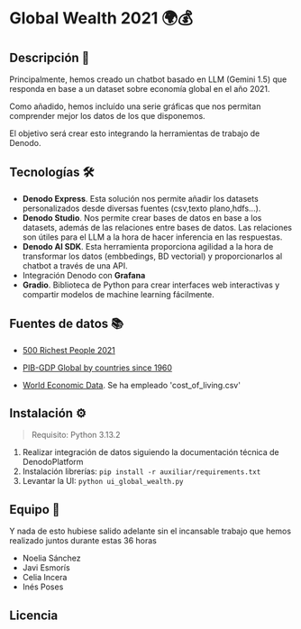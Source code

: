 # Global Wealth 2021 🌍💰



## Descripción 📖
Principalmente, hemos creado un chatbot basado en LLM (Gemini 1.5) que responda en base a un dataset sobre economía global en el año 2021. 

Como añadido, hemos incluído una serie gráficas que nos permitan comprender mejor los datos de los que disponemos.

El objetivo será crear esto integrando la herramientas de trabajo de Denodo.

<!-- <img src="https://media.licdn.com/dms/image/v2/C4D0BAQF5UWSiPzwwqw/company-logo_200_200/company-logo_200_200/0/1630541945157/denodo_technologies_logo?e=1748476800&v=beta&t=vC6GNejzp3qAWaTVcCQyyKd_Mb-AY3gUuF5WlcPtnRU" alt="Denodo image" width="50" height=auto> -->

## Tecnologías 🛠️
  - **Denodo Express**. Esta solución nos permite añadir los datasets personalizados desde diversas fuentes (csv,texto plano,hdfs...).
  - **Denodo Studio**. Nos permite crear bases de datos en base a los datasets, además de las relaciones entre bases de datos. Las relaciones son útiles para el LLM a la hora de hacer inferencia en las respuestas.
  - **Denodo AI SDK**. Esta herramienta proporciona agilidad a la hora de transformar los datos (embbedings, BD vectorial) y proporcionarlos al chatbot a través de una API. 
  - Integración Denodo con **Grafana**
  - **Gradio**. Biblioteca de Python para crear interfaces web interactivas y compartir modelos de machine learning fácilmente.

## Fuentes de datos 📚
- [500 Richest People 2021](https://www.kaggle.com/datasets/frtgnn/500-richest-people-2021)

- [PIB-GDP Global by countries since 1960](https://www.kaggle.com/datasets/fredericksalazar/pib-gdp-global-by-countries-since-1960-to-2021)
- [World Economic Data](https://www.kaggle.com/datasets/madhurpant/world-economic-data/data?select=cost_of_living.csv). Se ha empleado 'cost_of_living.csv'


## Instalación ⚙️
  > Requisito: Python 3.13.2
  1. Realizar integración de datos siguiendo la documentación técnica de DenodoPlatform
  2. Instalación librerías:
    ```
    pip install -r auxiliar/requirements.txt
    ```
  3. Levantar la UI:
    ```
    python ui_global_wealth.py
    ```


## Equipo 👥
Y nada de esto hubiese salido adelante sin el incansable trabajo que hemos realizado juntos durante estas 36 horas
  - Noelia Sánchez
  - Javi Esmorís
  - Celia Incera
  - Inés Poses

## Licencia
